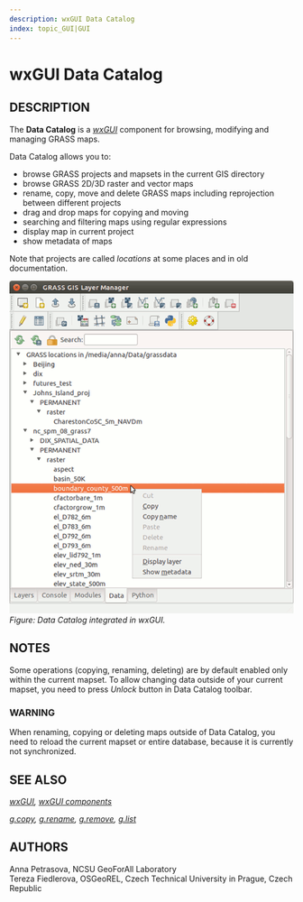 ```yaml
---
description: wxGUI Data Catalog
index: topic_GUI|GUI
---
```


# wxGUI Data Catalog

## DESCRIPTION

The **Data Catalog** is a *[wxGUI](wxGUI.md)* component for browsing,
modifying and managing GRASS maps.

Data Catalog allows you to:

- browse GRASS projects and mapsets in the current GIS directory
- browse GRASS 2D/3D raster and vector maps
- rename, copy, move and delete GRASS maps including reprojection
  between different projects
- drag and drop maps for copying and moving
- searching and filtering maps using regular expressions
- display map in current project
- show metadata of maps

Note that projects are called *locations* at some places and in old
documentation.

![data catalog screenshot](datacatalog.png)  
*Figure: Data Catalog integrated in wxGUI.*

## NOTES

Some operations (copying, renaming, deleting) are by default enabled
only within the current mapset. To allow changing data outside of your
current mapset, you need to press *Unlock* button in Data Catalog
toolbar.

### WARNING

When renaming, copying or deleting maps outside of Data Catalog, you
need to reload the current mapset or entire database, because it is
currently not synchronized.

## SEE ALSO

*[wxGUI](wxGUI.md), [wxGUI components](wxGUI.components.md)*

*[g.copy](g.copy.md), [g.rename](g.rename.md), [g.remove](g.remove.md),
[g.list](g.list.md)*

## AUTHORS

Anna Petrasova, NCSU GeoForAll Laboratory  
Tereza Fiedlerova, OSGeoREL, Czech Technical University in Prague, Czech
Republic

